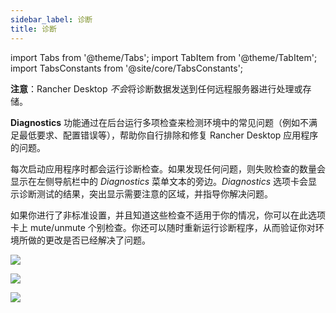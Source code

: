 ```yaml
---
sidebar_label: 诊断
title: 诊断
---
```


import Tabs from '@theme/Tabs';
import TabItem from '@theme/TabItem';
import TabsConstants from '@site/core/TabsConstants';

**注意**：Rancher Desktop *不会*将诊断数据发送到任何远程服务器进行处理或存储。

**Diagnostics** 功能通过在后台运行多项检查来检测环境中的常见问题（例如不满足最低要求、配置错误等），帮助你自行排除和修复 Rancher Desktop 应用程序的问题。

每次启动应用程序时都会运行诊断检查。如果发现任何问题，则失败检查的数量会显示在左侧导航栏中的 *Diagnostics* 菜单文本的旁边。*Diagnostics* 选项卡会显示诊断测试的结果，突出显示需要注意的区域，并指导你解决问题。

如果你进行了非标准设置，并且知道这些检查不适用于你的情况，你可以在此选项卡上 mute/unmute 个别检查。你还可以随时重新运行诊断程序，从而验证你对环境所做的更改是否已经解决了问题。

<Tabs groupId="os" defaultValue={TabsConstants.defaultOs}>
<TabItem value="Windows">

![](rd-versioned-asset://ui-main/Windows_Diagnostics.png)

</TabItem>
<TabItem value="macOS">

![](rd-versioned-asset://ui-main/macOS_Diagnostics.png)

</TabItem>
<TabItem value="Linux">

![](rd-versioned-asset://ui-main/Linux_Diagnostics.png)

</TabItem>
</Tabs>
